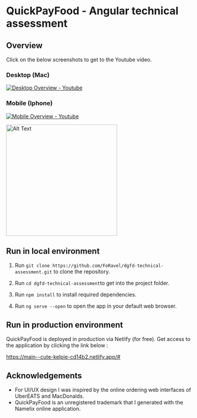 # QuickPayFood - Angular technical assessment 

## Overview

Click on the below screenshots to get to the Youtube video.

### Desktop (Mac)
[![Desktop Overview - Youtube](https://i.imgur.com/3pmTZmv.png)](https://www.youtube.com/watch?v=7413mkPhd-Y)

### Mobile (Iphone)
[![Mobile Overview - Youtube](https://i.imgur.com/AzhV2QF.jpeg
)](https://www.youtube.com/shorts/9Y3mLkYGnKk)

<img src="https://i.imgur.com/AzhV2QF.jpeg" alt="Alt Text" width="300" />



## Run in local environment 

1. Run `git clone https://github.com/FoRavel/dgfd-technical-assessment.git` to clone the repository.

2. Run `cd dgfd-technical-assessment`to get into the project folder.

3. Run `npm install` to install required dependencies.

4. Run `ng serve --open` to open the app in your default web browser.

## Run in production environment

QuickPayFood is deployed in production via Netlify (for free). Get access to the application by clicking the link below :

https://main--cute-kelpie-cd14b2.netlify.app/#


## Acknowledgements

- For UI/UX design I was inspired by the online ordering web interfaces of UberEATS and MacDonalds.
- QuickPayFood is an unregistered trademark that I generated with the Namelix online application.
